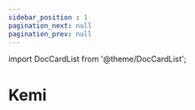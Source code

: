 ```yaml
---
sidebar_position : 1
pagination_next: null
pagination_prev: null
---
```


import DocCardList from '@theme/DocCardList';


# Kemi

<DocCardList />
